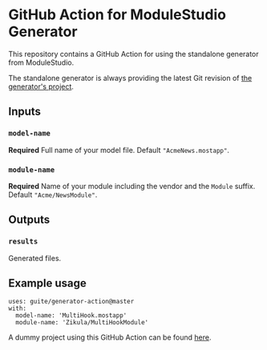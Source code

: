 # GitHub Action for ModuleStudio Generator
This repository contains a GitHub Action for using the standalone generator from ModuleStudio.

The standalone generator is always providing the latest Git revision of [the generator's project](https://github.com/Guite/MostGenerator/).

## Inputs

### `model-name`
**Required** Full name of your model file. Default `"AcmeNews.mostapp"`.

### `module-name`
**Required** Name of your module including the vendor and the `Module` suffix. Default `"Acme/NewsModule"`.

## Outputs

### `results`
Generated files.

## Example usage

```
uses: guite/generator-action@master
with:
  model-name: 'MultiHook.mostapp'
  module-name: 'Zikula/MultiHookModule'
```

A dummy project using this GitHub Action can be found [here](https://github.com/Guite/test-actions).
